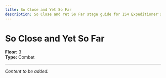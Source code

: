 ```yaml
---
title: So Close and Yet So Far
description: So Close and Yet So Far stage guide for IS4 Expeditioner's Joklumarkar
---
```


# So Close and Yet So Far

**Floor:** 3  
**Type:** Combat  

---

*Content to be added.*
